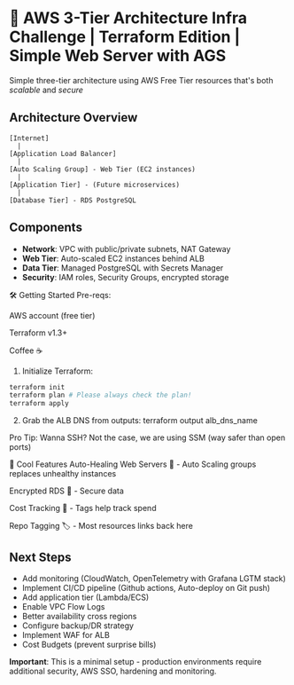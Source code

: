 # 🚀 AWS 3-Tier Architecture Infra Challenge | Terraform Edition | Simple Web Server with AGS

Simple three-tier architecture using AWS Free Tier resources that's both *scalable* and *secure* 

## Architecture Overview
```
[Internet]
  |
[Application Load Balancer]
  |
[Auto Scaling Group] - Web Tier (EC2 instances)
  |
[Application Tier] - (Future microservices)
  |
[Database Tier] - RDS PostgreSQL
```

## Components
- **Network**: VPC with public/private subnets, NAT Gateway
- **Web Tier**: Auto-scaled EC2 instances behind ALB
- **Data Tier**: Managed PostgreSQL with Secrets Manager
- **Security**: IAM roles, Security Groups, encrypted storage


🛠️ Getting Started
Pre-reqs:

AWS account (free tier)

Terraform v1.3+

Coffee ☕ 

1. Initialize Terraform:
```bash
terraform init
terraform plan # Please always check the plan!
terraform apply
```

2. Grab the ALB DNS from outputs:
terraform output alb_dns_name

Pro Tip: Wanna SSH? Not the case, we are using SSM (way safer than open ports)


🌟 Cool Features
Auto-Healing Web Servers 🤖 - Auto Scaling groups replaces unhealthy instances

Encrypted RDS 🔐 - Secure data

Cost Tracking 💸 - Tags help track spend

Repo Tagging 🏷️ - Most resources links back here

## Next Steps
- Add monitoring (CloudWatch, OpenTelemetry with Grafana LGTM stack)
- Implement CI/CD pipeline (Github actions, Auto-deploy on Git push)
- Add application tier (Lambda/ECS)
- Enable VPC Flow Logs
- Better availability cross regions
- Configure backup/DR strategy
- Implement WAF for ALB
- Cost Budgets (prevent surprise bills)

**Important**: This is a minimal setup - production environments require additional security, AWS SSO,  hardening and monitoring.
